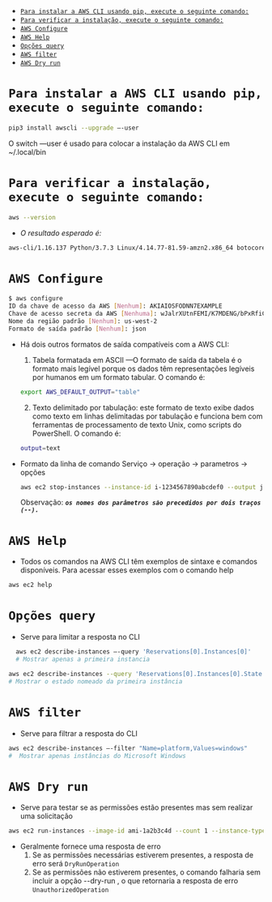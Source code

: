 - [`Para instalar a AWS CLI usando pip, execute o seguinte comando:`](#para-instalar-a-aws-cli-usando-pip-execute-o-seguinte-comando)
- [`Para verificar a instalação, execute o seguinte comando:`](#para-verificar-a-instalação-execute-o-seguinte-comando)
- [`AWS Configure`](#aws-configure)
- [`AWS Help`](#aws-help)
- [`Opções query`](#opções-query)
- [`AWS filter`](#aws-filter)
- [`AWS Dry run`](#aws-dry-run)

# `Para instalar a AWS CLI usando pip, execute o seguinte comando:`

```bash
pip3 install awscli --upgrade –-user
```

O switch —user é usado para colocar a instalação da AWS CLI em ~/.local/bin

# `Para verificar a instalação, execute o seguinte comando:`

```bash
aws --version
```

- _O resultado esperado é:_

```bash
aws-cli/1.16.137 Python/3.7.3 Linux/4.14.77-81.59-amzn2.x86_64 botocore/1.12.127
```

# `AWS Configure`

```bash
$ aws configure
ID da chave de acesso da AWS [Nenhum]: AKIAIOSFODNN7EXAMPLE
Chave de acesso secreta da AWS [Nenhuma]: wJalrXUtnFEMI/K7MDENG/bPxRfiCYEXAMPLEKEY
Nome da região padrão [Nenhum]: us-west-2
Formato de saída padrão [Nenhum]: json
```

- Há dois outros formatos de saída compatíveis com a AWS CLI:

  1. Tabela formatada em ASCII —O formato de saída da tabela é o formato mais legível porque os dados têm representações legíveis por humanos em um formato tabular. O comando é:

  ```bash
  export AWS_DEFAULT_OUTPUT="table"
  ```

  2. Texto delimitado por tabulação: este formato de texto exibe dados como texto em linhas delimitadas por tabulação e funciona bem com ferramentas de processamento de texto Unix, como scripts do PowerShell. O comando é:

  ```bash
  output=text
  ```

- Formato da linha de comando
  Serviço -> operação -> parametros -> opções

  ```bash
  aws ec2 stop-instances --instance-id i-1234567890abcdef0 --output json
  ```

  Observação: **_`os nomes dos parâmetros são precedidos por dois traços (--).`_**

# `AWS Help`

- Todos os comandos na AWS CLI têm exemplos de sintaxe e comandos disponíveis. Para acessar esses exemplos com o comando help

```bash
aws ec2 help
```

# `Opções query`

- Serve para limitar a resposta no CLI

```bash
  aws ec2 describe-instances –-query 'Reservations[0].Instances[0]'
  # Mostrar apenas a primeira instancia
```

```bash
aws ec2 describe-instances --query 'Reservations[0].Instances[0].State.Name'
# Mostrar o estado nomeado da primeira instância
```

# `AWS filter`

- Serve para filtrar a resposta do CLI

```bash
aws ec2 describe-instances –-filter "Name=platform,Values=windows"
#  Mostrar apenas instâncias do Microsoft Windows
```

# `AWS Dry run`

- Serve para testar se as permissões estão presentes mas sem realizar uma solicitação

```bash
aws ec2 run-instances --image-id ami-1a2b3c4d --count 1 --instance-type c5.large --key-name MyKeyPair --security-groups MySecurityGroup --dry-run
```

- Geralmente fornece uma resposta de erro
  1. Se as permissões necessárias estiverem presentes, a resposta de erro será `DryRunOperation`
  2. Se as permissões não estiverem presentes, o comando falharia sem incluir a opção --dry-run , o que retornaria a resposta de erro `UnauthorizedOperation`
